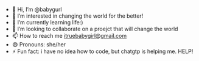 - 👋 Hi, I’m @babygurl
- 👀 I’m interested in changing the world for the better!
- 🌱 I’m currently learning life:)
- 💞️ I’m looking to collaborate on a proejct that will change the world
- 📫 How to reach me itruebabygirl@gmail.com
- 😄 Pronouns: she/her
- ⚡ Fun fact: i have no idea how to code, but chatgtp is helping me. HELP!

<!---
baygurl/baygurl is a ✨ special ✨ repository because its `README.md` (this file) appears on your GitHub profile.
You can click the Preview link to take a look at your changes.
--->
